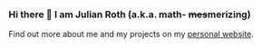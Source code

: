 ### Hi there 👋 I am Julian Roth (a.k.a. math- ~~mes~~merizing)

Find out more about me and my projects on my [personal website](https://julianroth.org/).

<!--
**mathmerizing/mathmerizing** is a ✨ _special_ ✨ repository because its `README.md` (this file) appears on your GitHub profile.

Here are some ideas to get you started:

- 🔭 I’m currently working on ...
- 🌱 I’m currently learning ...
- 👯 I’m looking to collaborate on ...
- 🤔 I’m looking for help with ...
- 💬 Ask me about ...
- 📫 How to reach me: ...
- 😄 Pronouns: ...
- ⚡ Fun fact: ...
-->
